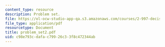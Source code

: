 ```yaml
---
content_type: resource
description: Problem set.
file: https://ol-ocw-studio-app-qa.s3.amazonaws.com/courses/2-997-decision-making-in-large-scale-systems-spring-2004/c98e793cdafac79926c33f8c472344ab_problem_set2.pdf
file_type: application/pdf
resourcetype: Document
title: problem_set2.pdf
uid: c98e793c-dafa-c799-26c3-3f8c472344ab
---
```


